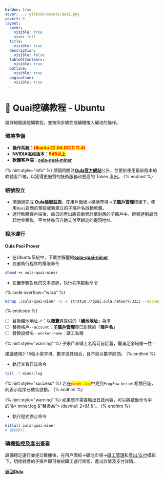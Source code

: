 ```yaml
---
hidden: true
cover: ../.gitbook/assets/Quai.png
coverY: 0
layout:
  cover:
    visible: true
    size: full
  title:
    visible: true
  description:
    visible: false
  tableOfContents:
    visible: true
  outline:
    visible: true
  pagination:
    visible: true
---
```


# 🤖 Quai挖礦教程 - Ubuntu

請詳細閱讀挖礦教程，並按照步驟完成礦機接入礦池的操作。

### 環境準備

* **操作系統：**<mark style="color:red;">**Ubuntu 22.04 (GCC 11.4)**</mark>
* **NVIDIA驱动版本：**<mark style="color:red;">**545以上**</mark>
* **軟體客戶端：**[**oula-quai-miner**](https://github.com/oula-network/quai/releases)

{% hint style="info" %}
請隨時關注[**Oula官方網站**](https://oula.network/zh)公告，並更新使用最新版本的軟體客戶端，以獲得更優質的技術服務和更高的 Token 產出。
{% endhint %}

### 帳號設立

* 須通過完成 [**Oula帳號註冊**](https://oula.network/zh/register)，在用戶面板→礦池市場→[**子賬戶管理**](https://oula.network/zh/pool/manager?tab=subAccount)模組下，使用`Quai`對應的預設或新建立的子賬戶名啟動軟體。
* 運行軟體客戶端後，每日的產出將自動累計至對應的子賬戶中。餘額達到最低起付金額後，平台將每日自動支付至綁定的提現地址。

### 程序運行

#### **Oula Pool Prover**

* 在Ubuntu系統中，下載並解壓縮[**oula-quai-miner**](https://github.com/oula-network/quai/releases)
* 設置執行程序的權限命令

```sh
chmod +x oula-quai-miner
```

* 設置參數對應的文本資訊，執行程序啟動命令

{% code overflow="wrap" %}
```bash
nohup ./oula-quai-miner -U -P stratum://quai.oula.network:3333 --account=<OULA_SUBACCOUNT> --worker-name=<WORKER_NAME> > miner.log 2>&1 &
```
{% endcode %}

* [ ] 替換礦池地址`-P`：以[**概覽**](https://oula.network/zh/pool/manager)頁提供的「**礦池地址**」為準
* [ ] 替換帳戶`--account`：[**子賬戶管理**](https://oula.network/zh/pool/manager?tab=subAccount)頁已創建的「**賬戶名**」
* [ ] 替換設備名`--worker-name`：礦工名稱

{% hint style="warning" %}
子賬戶和礦工名稱可自訂義，需滿足全域唯一性！&#x20;

建議使用2-15個小寫字母、數字或其組合，且不能以數字開頭。
{% endhint %}

* 執行查看日誌命令

```bash
tail -f miner.log
```

{% hint style="success" %}
若在<mark style="color:red;">`miner.log`</mark>中見到`ProgPow kernel`相關日誌，則表示程序已成功啟動。
{% endhint %}

{% hint style="warning" %}
如果您不需要輸出日誌內容，可以將啟動命令中的“&> miner.log &”替換為“> /dev/null 2>&1 &”。
{% endhint %}

* 執行程式停止命令

```bash
killall oula-quai-miner
# 強制執行
```

### 礦機監控及產出查看

設備穩定運行並提交數據後，在用戶面板→礦池市場→[礦工管理](https://oula.network/zh/pool/manager?tab=miner)和[產出/支付](https://oula.network/zh/pool/manager?tab=output)模組下，切換對應的子賬戶即可檢視礦工運行狀態、產出詳情及支付詳情。





[**返回Oula**](https://oula.network/zh/login)
